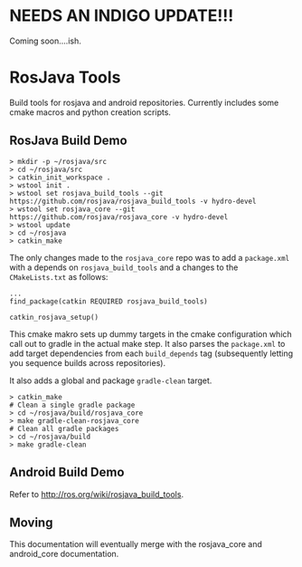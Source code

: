# NEEDS AN INDIGO UPDATE!!!

Coming soon....ish.

# RosJava Tools

Build tools for rosjava and android repositories. Currently includes some cmake macros and python creation
scripts.


## RosJava Build Demo


```
> mkdir -p ~/rosjava/src
> cd ~/rosjava/src
> catkin_init_workspace .
> wstool init .
> wstool set rosjava_build_tools --git https://github.com/rosjava/rosjava_build_tools -v hydro-devel
> wstool set rosjava_core --git https://github.com/rosjava/rosjava_core -v hydro-devel
> wstool update
> cd ~/rosjava
> catkin_make
```

The only changes made to the `rosjava_core` repo was to add a `package.xml` with a depends on `rosjava_build_tools` and a
changes to the `CMakeLists.txt` as follows:

```
...
find_package(catkin REQUIRED rosjava_build_tools)

catkin_rosjava_setup()
```

This cmake makro sets up dummy targets in the cmake configuration which call out to gradle in the actual make step. 
It also parses the `package.xml` to add target dependencies from each `build_depends` tag (subsequently letting you
sequence builds across repositories).

It also adds a global and package `gradle-clean` target.

```
> catkin_make
# Clean a single gradle package
> cd ~/rosjava/build/rosjava_core
> make gradle-clean-rosjava_core
# Clean all gradle packages
> cd ~/rosjava/build
> make gradle-clean
```

## Android Build Demo

Refer to http://ros.org/wiki/rosjava_build_tools.

## Moving

This documentation will eventually merge with the rosjava_core and android_core documentation.
